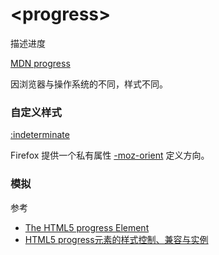 # \<progress>


描述进度

[MDN progress](https://developer.mozilla.org/en-US/docs/Web/HTML/Element/progress)

因浏览器与操作系统的不同，样式不同。

### 自定义样式

[:indeterminate](https://developer.mozilla.org/en-US/docs/Web/CSS/:indeterminate)

Firefox 提供一个私有属性 [-moz-orient](https://developer.mozilla.org/en-US/docs/Web/CSS/-moz-orient) 定义方向。

### 模拟


参考

- [The HTML5 progress Element](http://css-tricks.com/html5-progress-element/)
- [HTML5 progress元素的样式控制、兼容与实例](http://www.zhangxinxu.com/wordpress/?p=3034)
